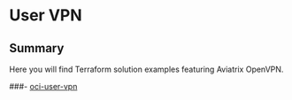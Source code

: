 # User VPN 

## Summary

Here you will find Terraform solution examples featuring Aviatrix OpenVPN.

###- [oci-user-vpn](./oci-user-vpn)
